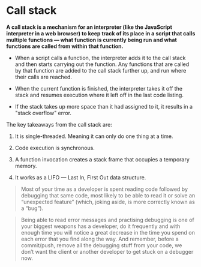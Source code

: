 # Call stack

**A call stack is a mechanism for an interpreter (like the JavaScript interpreter in a web browser) to keep track of its place in a script that calls multiple functions — what function is currently being run and what functions are called from within that function.**

* When a script calls a function, the interpreter adds it to the call stack and then starts carrying out the function.
Any functions that are called by that function are added to the call stack further up, and run where their calls are reached.

* When the current function is finished, the interpreter takes it off the stack and resumes execution where it left off in the last code listing.

* If the stack takes up more space than it had assigned to it, it results in a "stack overflow" error.

The key takeaways from the call stack are:

1. It is single-threaded. Meaning it can only do one thing at a time.

2. Code execution is synchronous.

3. A function invocation creates a stack frame that occupies a temporary memory.

4. It works as a LIFO — Last In, First Out data structure.

>Most of your time as a developer is spent reading code followed by debugging that same code, most likely to be able to read it or solve an “unexpected feature” (which, joking aside, is more correctly known as a “bug”).

>Being able to read error messages and practising debugging is one of your biggest weapons has a developer, do it frequently and with enough time you will notice a great decrease in the time you spend on each error that you find along the way. And remember, before a commit/push, remove all the debugging stuff from your code, we don’t want the client or another developer to get stuck on a debugger now.